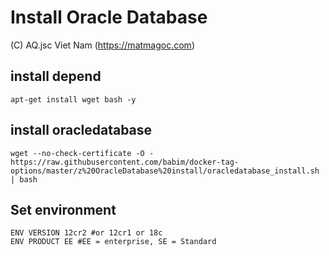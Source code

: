 # Install Oracle Database
(C) AQ.jsc Viet Nam (https://matmagoc.com)

## install depend
`apt-get install wget bash -y`

## install oracledatabase
`wget --no-check-certificate -O - https://raw.githubusercontent.com/babim/docker-tag-options/master/z%20OracleDatabase%20install/oracledatabase_install.sh | bash`

## Set environment
```
ENV VERSION 12cr2 #or 12cr1 or 18c
ENV PRODUCT EE #EE = enterprise, SE = Standard
```

